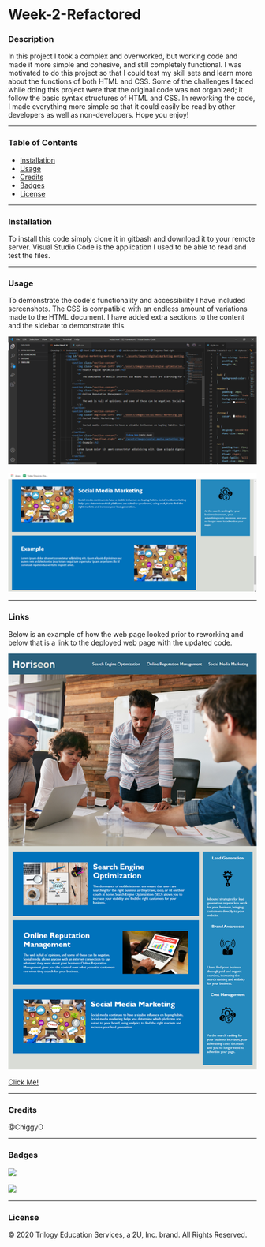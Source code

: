 # Week-2-Refactored

### Description
In this project I took a complex and overworked, but working code and made it more simple and cohesive, and still completely functional. I was motivated to do this project so that I could test my skill sets and learn more about the functions of both HTML and CSS. Some of the challenges I faced while doing this project were that the original code was not organized; it follow the basic syntax structures of HTML and CSS. In reworking the code, I made everything more simple so that it could easily be read by other developers as well as non-developers. Hope you enjoy!

---

### Table of Contents
* [Installation](#Installation) 
* [Usage](#Usage)  
* [Credits](#Credits)  
* [Badges](#Badges)  
* [License](#License)

---
<a name = "Installation"></a>
### Installation 
To install this code simply clone it in gitbash and download it to your remote server. Visual Studio Code is the application I used to be able to read and test the files. 

---
<a name = "Usage"></a>
### Usage  
To demonstrate the code's functionality and accessibility I have included screenshots. The CSS is compatible with an endless amount of variations made to the HTML document. I have added extra sections to the content and the sidebar to demonstrate this.


![](code.png)

![](Horiseon-example.png)

---
<a name = "Links"></a>
### Links
Below is an example of how the web page looked prior to reworking and below that 
is a link to the deployed web page with the updated code. 

![](01-html-css-git-homework-demo.png)

 <a href = "https://mbennett1991.github.io/Week-2-Refactored/02-Homework/Develop/">Click Me!</a>
 
---
<a name = "Credits"></a>  
### Credits
@ChiggyO


---
<a name = "Badges"></a>
### Badges 
<img src = "https://img.shields.io/badge/HTML-100%25-brightgreen"
/>

<img src = "https://img.shields.io/badge/CSS-100%25-red"
/>

---
<a name = "License"></a>
### License 
© 2020 Trilogy Education Services, a 2U, Inc. brand. All Rights Reserved.